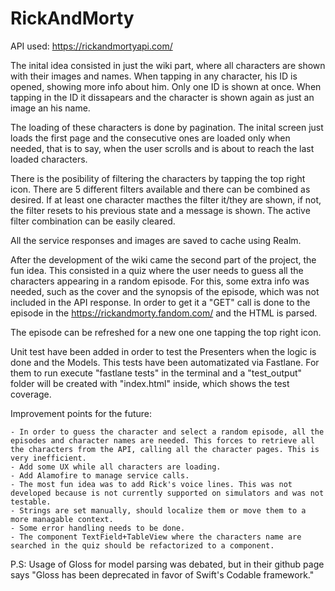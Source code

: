 # RickAndMorty

API used: https://rickandmortyapi.com/

The inital idea consisted in just the wiki part, where all characters are shown with their images and names. When tapping in any character, his ID is opened, showing more info about him. Only one ID is shown at once. When tapping in the ID it dissapears and the character is shown again as just an image an his name.

The loading of these characters is done by pagination. The inital screen just loads the first page and the consecutive ones are loaded only when needed, that is to say, when the user scrolls and is about to reach the last loaded characters.

There is the posibility of filtering the characters by tapping the top right icon. There are 5 different filters available and there can be combined as desired. If at least one character macthes the filter it/they are shown, if not, the filter resets to his previous state and a message is shown. The active filter combination can be easily cleared.

All the service responses and images are saved to cache using Realm.


After the development of the wiki came the second part of the project, the fun idea. This consisted in a quiz where the user needs to guess all the characters appearing in a random episode. For this, some extra info was needed, such as the cover and the synopsis of the episode, which was not included in the API response. In order to get it a "GET" call is done to the episode in the https://rickandmorty.fandom.com/ and the HTML is parsed.

The episode can be refreshed for a new one one tapping the top right icon.

Unit test have been added in order to test the Presenters when the logic is done and the Models. This tests have been automatizated via Fastlane. For them to run execute "fastlane tests" in the terminal and a "test_output" folder will be created with "index.html" inside, which shows the test coverage.



Improvement points for the future:

    - In order to guess the character and select a random episode, all the episodes and character names are needed. This forces to retrieve all the characters from the API, calling all the character pages. This is very inefficient.
    - Add some UX while all characters are loading.
    - Add Alamofire to manage service calls.
    - The most fun idea was to add Rick's voice lines. This was not developed because is not currently supported on simulators and was not testable.
    - Strings are set manually, should localize them or move them to a more managable context.
    - Some error handling needs to be done.
    - The component TextField+TableView where the characters name are searched in the quiz should be refactorized to a component.
    
    
P.S: Usage of Gloss for model parsing was debated, but in their github page says "Gloss has been deprecated in favor of Swift's Codable framework."
